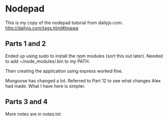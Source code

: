 Nodepad
=======

This is my copy of the nodepad tutorial from dailyjs.com.
http://dailyjs.com/tags.html#lmawa

Parts 1 and 2
-------------

Ended up using sudo to install the npm modules (sort this out later).
Needed to add ~/node_modules/.bin to my PATH.

Then creating the application using express worked fine.

Mongoose has changed a lot. Referred to Part 12 to see what changes Alex had made.
What I have here is simpler.

Parts 3 and 4
-------------

More notes are in notes.txt


